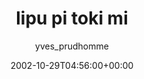 ---
title: 'lipu pi toki mi'
posts: 1
hash: 't73'
author: 'yves_prudhomme'
date: 2002-10-29T04:56:00+00:00
sources:
  - http://forums.tokipona.org/viewtopic.php%3Ft=73.html
---